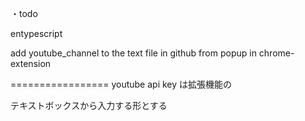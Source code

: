 ・todo

entypescript

add youtube_channel to the text file in github from popup in chrome-extension


=================
youtube api key は拡張機能の

テキストボックスから入力する形とする
